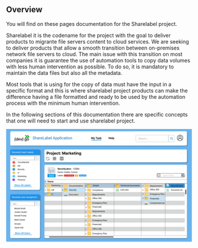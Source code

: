 ##  Overview 

You will find on these pages documentation for the Sharelabel project. <p>
Sharelabel it is the codename for the project with the goal to deliver products to migrante file servers content to cloud services. We are seeking to deliver products that allow a smooth transition between on-premises network file servers to cloud. The main issue with this transition on most companies it is guarantee the use of automation tools to copy data volumes with less human intervention as possible. To do so, it is mandatory to maintain the data files but also all the metadata. 

Most tools that is using for the copy of data must have the input in a specific format and this is where sharelabel project products can make  the difference having a file formatted and ready to be used by the automation process with the minimum human intervention. 

In the following sections of this documentation there are specific concepts that one will need to start and use sharelabel project.


![Image of Sharelabelproject](../images/overview1.png)
